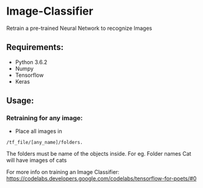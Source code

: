 # Image-Classifier
Retrain a pre-trained Neural Network to recognize Images

## Requirements:
* Python 3.6.2
* Numpy
* Tensorflow
* Keras

## Usage:
### Retraining for any image:
* Place all images in 
```
/tf_file/[any_name]/folders.
```
The folders must be name of the objects inside. 
  For eg. Folder names Cat will have images of cats

For more info on training an Image Classifier:
https://codelabs.developers.google.com/codelabs/tensorflow-for-poets/#0

